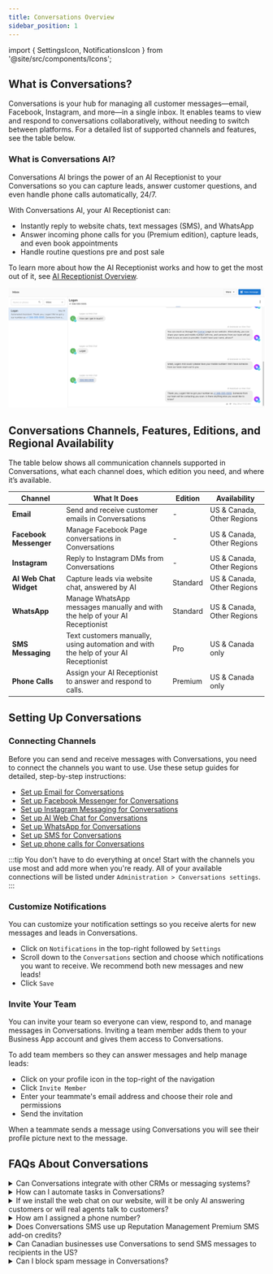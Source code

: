 ```yaml
---
title: Conversations Overview
sidebar_position: 1
---
```


import { SettingsIcon, NotificationsIcon } from '@site/src/components/Icons';

## What is Conversations?

Conversations is your hub for managing all customer messages—email, Facebook, Instagram, and more—in a single inbox. It enables teams to view and respond to conversations collaboratively, without needing to switch between platforms. For a detailed list of supported channels and features, see the table below.

### What is Conversations AI?

Conversations AI brings the power of an AI Receptionist to your Conversations so you can capture leads, answer customer questions, and even handle phone calls automatically, 24/7.

With Conversations AI, your AI Receptionist can:

- Instantly reply to website chats, text messages (SMS), and WhatsApp
- Answer incoming phone calls for you (Premium edition), capture leads, and even book appointments
- Handle routine questions pre and post sale

To learn more about how the AI Receptionist works and how to get the most out of it, see [AI Receptionist Overview](../ai/ai-workforce/ai-receptionist.md).

![](./img/inbox.png)


## Conversations Channels, Features, Editions, and Regional Availability

The table below shows all communication channels supported in Conversations, what each channel does, which edition you need, and where it’s available.

| **Channel**            | **What It Does**                                                                | **Edition** | **Availability**          |
|------------------------|---------------------------------------------------------------------------------|-------------|---------------------------|
| **Email**              | Send and receive customer emails in Conversations                                       | -         | US & Canada, Other Regions |
| **Facebook Messenger** | Manage Facebook Page conversations in Conversations                                     | -         | US & Canada, Other Regions |
| **Instagram**          | Reply to Instagram DMs from Conversations                                               | -         | US & Canada, Other Regions |
| **AI Web Chat Widget** | Capture leads via website chat, answered by AI                                  | Standard    | US & Canada, Other Regions |
| **WhatsApp**           | Manage WhatsApp messages manually and with the help of your AI Receptionist     | Standard    | US & Canada, Other Regions |
| **SMS Messaging**      | Text customers manually, using automation and with the help of your AI Receptionist | Pro      | US & Canada only          |
| **Phone Calls**        | Assign your AI Receptionist to answer and respond to calls.                     | Premium      | US & Canada only          |

## Setting Up Conversations

### Connecting Channels

Before you can send and receive messages with Conversations, you need to connect the channels you want to use. Use these setup guides for detailed, step-by-step instructions:

- [Set up Email for Conversations](./conversations-send-receive-emails.md)
- [Set up Facebook Messenger for Conversations](./conversations-setup-facebook-messenger.md)
- [Set up Instagram Messaging for Conversations](./conversations-setup-instagram.md)
- [Set up AI Web Chat for Conversations](./conversations-ai-web-chat-overview.md)
- [Set up WhatsApp for Conversations](./conversations-whatsapp-overview.md)
- [Set up SMS for Conversations](./conversations-send-receive-sms.md)
- [Set up phone calls for Conversations](../ai/ai-workforce/ai-voice-receptionist.md)

:::tip
You don't have to do everything at once! Start with the channels you use most and add more when you're ready. All of your available connections will be listed under `Administration > Conversations settings`.
:::

### Customize Notifications

You can customize your notification settings so you receive alerts for new messages and leads in Conversations.

- Click on <NotificationsIcon /> `Notifications` in the top-right followed by <SettingsIcon /> `Settings`
- Scroll down to the `Conversations` section and choose which notifications you want to receive. We recommend both new messages and new leads!
- Click `Save`
 
### Invite Your Team

You can invite your team so everyone can view, respond to, and manage messages in Conversations. Inviting a team member adds them to your Business App account and gives them access to Conversations. 

To add team members so they can answer messages and help manage leads:

- Click on your profile icon in the top-right of the navigation
- Click `Invite Member` 
- Enter your teammate's email address and choose their role and permissions
- Send the invitation

When a teammate sends a message using Conversations you will see their profile picture next to the message.

## FAQs About Conversations

<details>
<summary>Can Conversations integrate with other CRMs or messaging systems?</summary>

Conversations does not directly integrate with external CRMs or messaging platforms. However, you can bring data from outside systems into your CRM, and use automations to send Conversations conversation data to other systems using integrations like Zapier or through custom workflows.

</details>

<details>
<summary>How can I automate tasks in Conversations?</summary>

Business App Automations let you create custom workflows using triggers (like a `Message Received`) and actions (such as `Send Email` or `Send SMS`). This helps you automate responses and actions based on specific rules and criteria.

You can also assign an AI Receptionist to automatically respond on certain channels for you. See [AI Workforce Overview](../ai/ai-workforce/ai_workforce_overview.md) for more details.

</details>

<details>
<summary>If we install the web chat on our website, will it be only AI answering customers or will real agents talk to customers?</summary>

The web chat is 100% AI-managed. If enough contact details are collected by the AI Receptionist, you will be able to send a message to them on Conversations using the appropriate channel.  

For more details, see [AI Web Chat Overview](./conversations-ai-web-chat-overview.md).

</details>

<details>
<summary>How am I assigned a phone number?</summary>

When activating Conversations, you will be automatically assigned a phone number. First, the app will attempt to get a local number based on the business profile address. If no local numbers are available, a number from a neighbouring area in your country will be assigned. 

To see your assigned SMS phone number, navigate to `Settings > Conversations Settings > Your SMS number`. 

</details>

<details>
<summary>Does Conversations SMS use up Reputation Management Premium SMS add-on credits?</summary>

No. Those credits are separate.

</details>

<details>
<summary>Can Canadian businesses use Conversations to send SMS messages to recipients in the US?</summary>

No, it's not possible to send SMS messages to US numbers without A2P registration (A2P registration is not supported in Canada).

</details>

<details>
<summary>Can I block spam message in Conversations?</summary>

Not at this time. Spammers can send messages to any number, and unfortunately spam messages have been sent to users of Conversations. 

</details>
